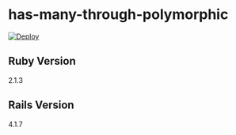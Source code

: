 # has-many-through-polymorphic

[![Deploy](https://www.herokucdn.com/deploy/button.svg)](https://heroku.com/deploy?template=https://github.com/kyletolle/has-many-through-polymorphic/tree/master)

## Ruby Version

2.1.3

## Rails Version

4.1.7

